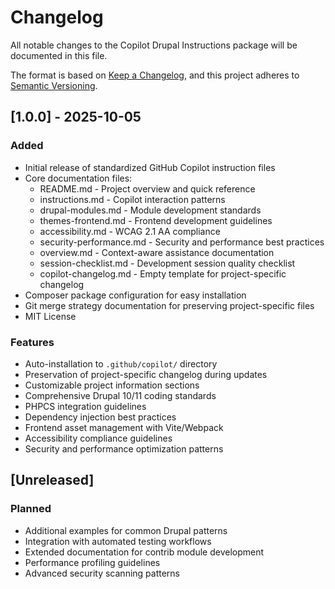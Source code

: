 # Changelog

All notable changes to the Copilot Drupal Instructions package will be documented in this file.

The format is based on [Keep a Changelog](https://keepachangelog.com/en/1.0.0/),
and this project adheres to [Semantic Versioning](https://semver.org/spec/v2.0.0.html).

## [1.0.0] - 2025-10-05

### Added
- Initial release of standardized GitHub Copilot instruction files
- Core documentation files:
  - README.md - Project overview and quick reference
  - instructions.md - Copilot interaction patterns
  - drupal-modules.md - Module development standards
  - themes-frontend.md - Frontend development guidelines
  - accessibility.md - WCAG 2.1 AA compliance
  - security-performance.md - Security and performance best practices
  - overview.md - Context-aware assistance documentation
  - session-checklist.md - Development session quality checklist
  - copilot-changelog.md - Empty template for project-specific changelog
- Composer package configuration for easy installation
- Git merge strategy documentation for preserving project-specific files
- MIT License

### Features
- Auto-installation to `.github/copilot/` directory
- Preservation of project-specific changelog during updates
- Customizable project information sections
- Comprehensive Drupal 10/11 coding standards
- PHPCS integration guidelines
- Dependency injection best practices
- Frontend asset management with Vite/Webpack
- Accessibility compliance guidelines
- Security and performance optimization patterns

## [Unreleased]

### Planned
- Additional examples for common Drupal patterns
- Integration with automated testing workflows
- Extended documentation for contrib module development
- Performance profiling guidelines
- Advanced security scanning patterns
